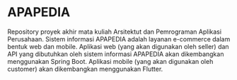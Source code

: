 # APAPEDIA
Repository proyek akhir mata kuliah Arsitektut dan Pemrograman Aplikasi Perusahaan.
Sistem informasi APAPEDIA adalah layanan e-commerce dalam bentuk web dan mobile. Aplikasi web (yang akan digunakan oleh seller) dan API yang dibutuhkan oleh sistem informasi APAPEDIA akan dikembangkan menggunakan Spring Boot. Aplikasi mobile (yang akan digunakan oleh customer) akan dikembangkan menggunakan Flutter.
